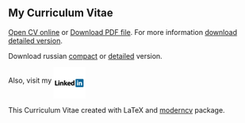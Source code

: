 ## My Curriculum Vitae

[Open CV online](TOIGILDIN_VLADISLAV_dev_eng_compact.pdf)
or [Download PDF file](TOIGILDIN_VLADISLAV_dev_eng_compact.pdf?raw=true).
For more information [download detailed version](TOIGILDIN_VLADISLAV_dev_eng_detailed.pdf?raw=true).

Download russian [compact](TOIGILDIN_VLADISLAV_dev_rus_compact.pdf?raw=true) or
[detailed](TOIGILDIN_VLADISLAV_dev_rus_detailed.pdf?raw=true) version.

Also, visit my
<a href="https://www.linkedin.com/in/vladisalv"><img style="width:64px;height:64px;" align="middle" src="images/linkedin_icon.png"></a>

This Curriculum Vitae created with LaTeX and [moderncv](http://www.ctan.org/pkg/moderncv) package.
